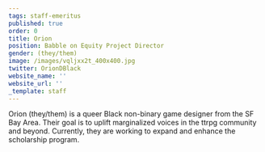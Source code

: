 ```yaml
---
tags: staff-emeritus
published: true
order: 0
title: Orion
position: Babble on Equity Project Director
gender: (they/them)
image: /images/vqljxx2t_400x400.jpg
twitter: OrionDBlack
website_name: ''
website_url: ''
_template: staff
---
```


Orion (they/them) is a queer Black non-binary game designer from the SF Bay Area. Their goal is to uplift marginalized voices in the ttrpg community and beyond. Currently, they are working to expand and enhance the scholarship program.
